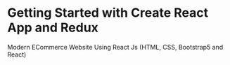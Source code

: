 # Getting Started with Create React App and Redux
Modern ECommerce Website Using React Js (HTML, CSS, Bootstrap5 and React)